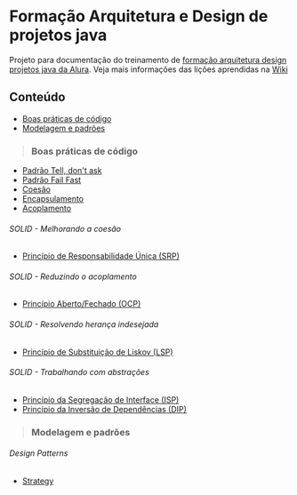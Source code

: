 # Formação Arquitetura e Design de projetos java
Projeto para documentação do treinamento de [formação arquitetura design projetos java da Alura](https://cursos.alura.com.br/formacao-arquitetura-design-projetos-java).
Veja mais informações das lições aprendidas na [Wiki](https://github.com/jalussa-santos/formacao-arquitetura-design-projetos-java/wiki)

## Conteúdo
* [Boas práticas de código](https://github.com/jalussa-santos/formacao-arquitetura-design-projetos-java#boas-pr%C3%A1ticas-de-c%C3%B3digo)
* [Modelagem e padrões](https://github.com/jalussa-santos/formacao-arquitetura-design-projetos-java#boas-pr%C3%A1ticas-de-c%C3%B3digo)

>### Boas práticas de código

* [Padrão Tell, don't ask](https://github.com/jalussa-santos/formacao-arquitetura-design-projetos-java/issues/1)
* [Padrão Fail Fast](https://github.com/jalussa-santos/formacao-arquitetura-design-projetos-java/issues/55)
* [Coesão](https://github.com/jalussa-santos/formacao-arquitetura-design-projetos-java/issues/2)
* [Encapsulamento](https://github.com/jalussa-santos/formacao-arquitetura-design-projetos-java/issues/58)
* [Acoplamento](https://github.com/jalussa-santos/formacao-arquitetura-design-projetos-java/issues/59)
###### SOLID - Melhorando a coesão
  * [Princípio de Responsabilidade Única (SRP)](https://github.com/jalussa-santos/formacao-arquitetura-design-projetos-java/issues/3)

###### SOLID - Reduzindo o acoplamento
  * [Princípio Aberto/Fechado (OCP)](https://github.com/jalussa-santos/formacao-arquitetura-design-projetos-java/issues/17)

###### SOLID - Resolvendo herança indesejada
* [Princípio de Substituição de Liskov (LSP)](https://github.com/jalussa-santos/formacao-arquitetura-design-projetos-java/issues/18)

###### SOLID - Trabalhando com abstrações
* [Princípio da Segregação de Interface (ISP)](https://github.com/jalussa-santos/formacao-arquitetura-design-projetos-java/issues/73)
* [Princípio da Inversão de Dependências (DIP)](https://github.com/jalussa-santos/formacao-arquitetura-design-projetos-java/issues/19)

>### Modelagem e padrões

###### Design Patterns

* [Strategy](https://github.com/jalussa-santos/formacao-arquitetura-design-projetos-java/issues/5)
